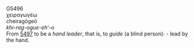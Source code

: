 <body>
  <p>G5496<br>  χειραγωγέω  <br> cheiragōgeō  <br><i>khi-rag-ogue-eh‘-o </i><br>From <a href="g5497.htm">5497</a>  to be a <i>hand</i> <i>leader</i>, that is, to <i>guide</i> (a blind person): - lead by the hand.<br></p>
 </body>